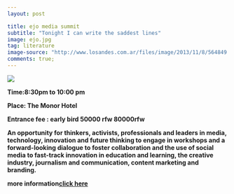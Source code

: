```yaml
---
layout: post

title: ejo media summit
subtitle: "Tonight I can write the saddest lines"
image: ejo.jpg
tag: literature
image-source: "http://www.losandes.com.ar/files/image/2013/11/8/564849.jpg"
comments: true;
---
```


<img src="{{site.github.url}}/img/ejo.jpg">

<strong>Time:8:30pm to 10:00 pm

<strong>Place: The Monor Hotel

<strong>Entrance fee : early bird 50000 rfw 80000rfw</strong>

An opportunity for thinkers, activists, professionals and leaders in media, technology, innovation and future thinking to engage in workshops and a forward-looking dialogue to foster collaboration and the use of social media to fast-track innovation in education and learning, the creative industry, journalism and communication, content marketing and branding.

more information<a href="http://www.ejo.co.rw/summit/">click here</a>

